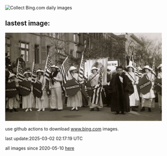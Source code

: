 ![Collect Bing.com daily images](https://github.com/counter2015/bing-daily-images/workflows/Collect%20Bing.com%20daily%20images/badge.svg)
## lastest image:
![](images/img.jpg)

use github actions to download www.bing.com images.

last update:2025-03-02 02:17:19 UTC

all images since 2020-05-10 [here](https://github.com/counter2015/bing-daily-images/tree/master/images) 
